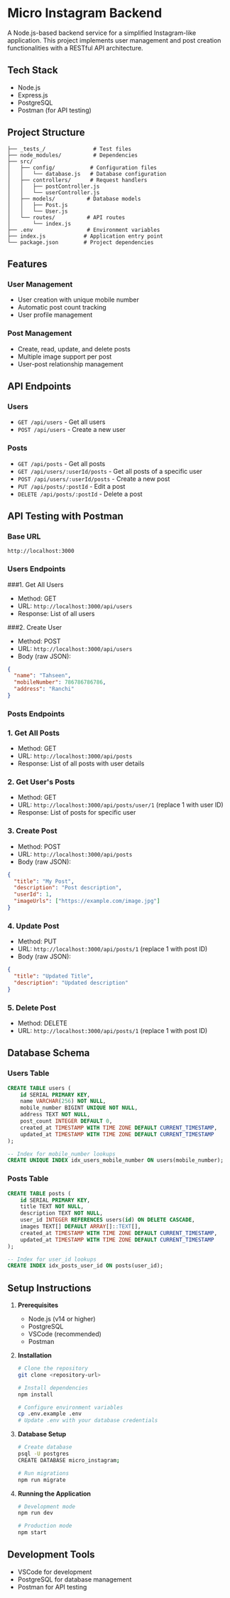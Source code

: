 # Micro Instagram Backend

A Node.js-based backend service for a simplified Instagram-like application. This project implements user management and post creation functionalities with a RESTful API architecture.

## Tech Stack

- Node.js
- Express.js
- PostgreSQL
- Postman (for API testing)

## Project Structure

```
├── _tests_/               # Test files
├── node_modules/          # Dependencies
├── src/
│   ├── config/           # Configuration files
│   │   └── database.js   # Database configuration
│   ├── controllers/      # Request handlers
│   │   ├── postController.js
│   │   └── userController.js
│   ├── models/          # Database models
│   │   ├── Post.js
│   │   └── User.js
│   └── routes/          # API routes
│       └── index.js
├── .env                 # Environment variables
├── index.js            # Application entry point
└── package.json        # Project dependencies
```

## Features

### User Management
- User creation with unique mobile number
- Automatic post count tracking
- User profile management

### Post Management
- Create, read, update, and delete posts
- Multiple image support per post
- User-post relationship management

## API Endpoints

### Users
- `GET /api/users` - Get all users
- `POST /api/users` - Create a new user

### Posts
- `GET /api/posts` - Get all posts
- `GET /api/users/:userId/posts` - Get all posts of a specific user
- `POST /api/users/:userId/posts` - Create a new post
- `PUT /api/posts/:postId` - Edit a post
- `DELETE /api/posts/:postId` - Delete a post
## API Testing with Postman

### Base URL
```
http://localhost:3000
```

### Users Endpoints

###1. Get All Users
   - Method: GET
   - URL: `http://localhost:3000/api/users`
   - Response: List of all users

###2. Create User
   - Method: POST
   - URL: `http://localhost:3000/api/users`
   - Body (raw JSON):
   ```json
   {
     "name": "Tahseen",
     "mobileNumber": 786786786786,
     "address": "Ranchi"
   }
   ```

### Posts Endpoints

### 1. Get All Posts
   - Method: GET
   - URL: `http://localhost:3000/api/posts`
   - Response: List of all posts with user details

### 2. Get User's Posts
   - Method: GET
   - URL: `http://localhost:3000/api/posts/user/1` (replace 1 with user ID)
   - Response: List of posts for specific user

### 3. Create Post
   - Method: POST
   - URL: `http://localhost:3000/api/posts`
   - Body (raw JSON):
   ```json
   {
     "title": "My Post",
     "description": "Post description",
     "userId": 1,
     "imageUrls": ["https://example.com/image.jpg"]
   }
   ```

### 4. Update Post
   - Method: PUT
   - URL: `http://localhost:3000/api/posts/1` (replace 1 with post ID)
   - Body (raw JSON):
   ```json
   {
     "title": "Updated Title",
     "description": "Updated description"
   }
   ```

### 5. Delete Post
   - Method: DELETE
   - URL: `http://localhost:3000/api/posts/1` (replace 1 with post ID)


## Database Schema

### Users Table
```sql
CREATE TABLE users (
    id SERIAL PRIMARY KEY,
    name VARCHAR(256) NOT NULL,
    mobile_number BIGINT UNIQUE NOT NULL,
    address TEXT NOT NULL,
    post_count INTEGER DEFAULT 0,
    created_at TIMESTAMP WITH TIME ZONE DEFAULT CURRENT_TIMESTAMP,
    updated_at TIMESTAMP WITH TIME ZONE DEFAULT CURRENT_TIMESTAMP
);

-- Index for mobile_number lookups
CREATE UNIQUE INDEX idx_users_mobile_number ON users(mobile_number);
```

### Posts Table
```sql
CREATE TABLE posts (
    id SERIAL PRIMARY KEY,
    title TEXT NOT NULL,
    description TEXT NOT NULL,
    user_id INTEGER REFERENCES users(id) ON DELETE CASCADE,
    images TEXT[] DEFAULT ARRAY[]::TEXT[],
    created_at TIMESTAMP WITH TIME ZONE DEFAULT CURRENT_TIMESTAMP,
    updated_at TIMESTAMP WITH TIME ZONE DEFAULT CURRENT_TIMESTAMP
);

-- Index for user_id lookups
CREATE INDEX idx_posts_user_id ON posts(user_id);
```

## Setup Instructions

1. **Prerequisites**
   - Node.js (v14 or higher)
   - PostgreSQL
   - VSCode (recommended)
   - Postman

2. **Installation**
   ```bash
   # Clone the repository
   git clone <repository-url>

   # Install dependencies
   npm install

   # Configure environment variables
   cp .env.example .env
   # Update .env with your database credentials
   ```

3. **Database Setup**
   ```bash
   # Create database
   psql -U postgres
   CREATE DATABASE micro_instagram;

   # Run migrations
   npm run migrate
   ```

4. **Running the Application**
   ```bash
   # Development mode
   npm run dev

   # Production mode
   npm start 
   ```

## Development Tools

- VSCode for development
- PostgreSQL for database management
- Postman for API testing
